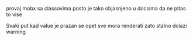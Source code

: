 provaj mobx sa classovima posto je tako objasnjeno u docsima da ne pitas to vise

Svaki put kad value je prazan se opet sve mora renderati zato stalno dolazi warning
